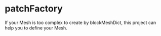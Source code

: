 # patchFactory
If your Mesh is too complex to create by blockMeshDict, this project can help you to define your Mesh.
